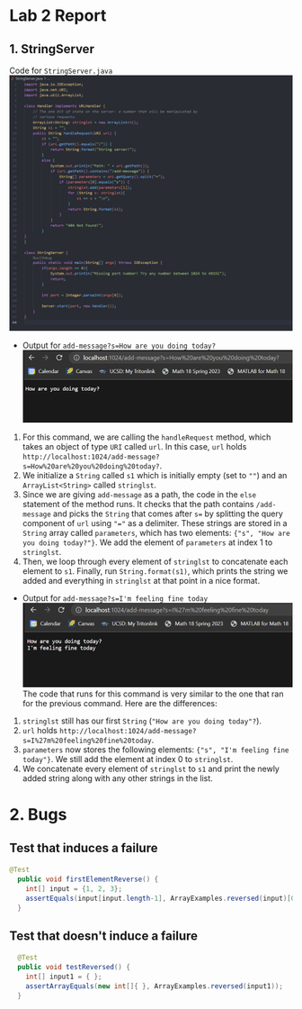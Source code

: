 # Lab 2 Report

## 1. StringServer
Code for `StringServer.java` <br />
![Code for StringServer.java](stringserver_code.png) <br />

- Output for `add-message?s=How are you doing today?`
![How are you doing today?](stringserver_output1.png) 
1. For this command, we are calling the `handleRequest` method, which takes an object of type `URI` called `url`. In this case, `url` holds `http://localhost:1024/add-message?s=How%20are%20you%20doing%20today?`.
2. We initialize a `String` called `s1` which is initially empty (set to `""`) and an `ArrayList<String>` called `stringlst`.
3. Since we are giving `add-message` as a path, the code in the `else` statement of the method runs. It checks that the path contains `/add-message` and picks the `String` that comes after `s=` by splitting the query component of `url` using `"="` as a delimiter. These strings are stored in a `String` array called `parameters`, which has two elements: `{"s", "How are you doing today?"}`. We add the element of `parameters` at index 1 to `stringlst`.
4. Then, we loop through every element of `stringlst` to concatenate each element to `s1`. Finally, run `String.format(s1)`, which prints the string we added and everything in `stringlst` at that point in a nice format. 


- Output for `add-message?s=I'm feeling fine today`
![I'm feeling fine today](output2.png) 
The code that runs for this command is very similar to the one that ran for the previous command. 
Here are the differences:
1. `stringlst` still has our first `String` (`"How are you doing today"?`).
2. `url` holds `http://localhost:1024/add-message?s=I%27m%20feeling%20fine%20today`.
3. `parameters` now stores the following elements: `{"s", "I'm feeling fine today"}`. We still add the element at index 0 to `stringlst`.
4. We concatenate every element of `stringlst` to `s1` and print the newly added string along with any other strings in the list. 


#  2. Bugs
## Test that induces a failure
``` Java
@Test 
  public void firstElementReverse() { 
    int[] input = {1, 2, 3}; 
    assertEquals(input[input.length-1], ArrayExamples.reversed(input)[0]); 
  }
  ```
## Test that doesn't induce a failure
``` Java
  @Test
  public void testReversed() {
    int[] input1 = { };
    assertArrayEquals(new int[]{ }, ArrayExamples.reversed(input1));
  }
  ```
